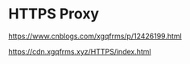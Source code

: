 # HTTPS Proxy 

https://www.cnblogs.com/xgqfrms/p/12426199.html

https://cdn.xgqfrms.xyz/HTTPS/index.html

